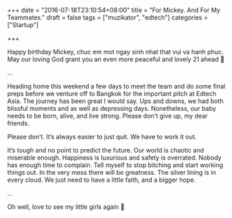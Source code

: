 +++
date = "2016-07-18T23:10:54+08:00"
title = "For Mickey. And For My Teammates."
draft = false
tags = ["muzikator", "edtech"]
categories = ["Startup"]

+++

Happy birthday Mickey, chuc em mot ngay sinh nhat that vui va hanh phuc. May our loving God grant you an even more peaceful and lovely 21 ahead 🙂

...

Heading home this weekend a few days to meet the team and do some final preps before we venture off to Bangkok for the important pitch at Edtech Asia. The journey has been great I would say. Ups and downs, we had both blissful moments and as well as depressing days. Nonetheless, our baby needs to be born, alive, and live strong. Please don’t give up, my dear friends.

Please don’t. It’s always easier to just quit. We have to work it out.

It’s tough and no point to predict the future. Our world is chaotic and miserable enough. Happiness is luxurious and safety is overrated. Nobody has enough time to complain. Tell myself to stop bitching and start working things out. In the very mess there will be greatness. The silver lining is in every cloud. We just need to have a little faith, and a bigger hope.

...

Oh well, love to see my little girls again 🙂